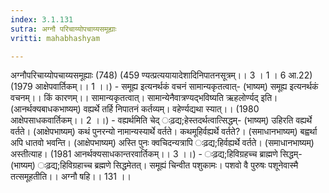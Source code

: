 ```yaml
---
index: 3.1.131
sutra: अग्नौ परिचाय्योपचाय्यसमूह्याः
vritti: mahabhashyam

---
```

 अग्नौपरिचाय्योपचाय्यसमूह्याः (748) (459 ण्यत्प्रत्ययायादेशादिनिपातनसूत्रम्।। 3 । 1 । 6 आ.22) (1979 आक्षेपवार्तिकम्।। 1 ।।) - समूह्य इत्यनर्थकं वचनं सामान्यकृतत्वात्- (भाष्यम्) समूह्य इत्यनर्थकं वचनम्।। किं कारणम्।। सामान्यकृतत्वात्। सामान्येनैवात्रण्यद्भविष्यति ऋहलोर्ण्यद् इति। (आनर्थक्यबाधकभाष्यम्) वह्यर्थे तर्हि निपातनं कर्तव्यम्। वहेर्ण्यद्यथा स्यात्।। (1980 आक्षेपसाधकवार्तिकम्।। 2 ।।) - वह्यर्थमिति चेद् ःढ़द्य;हेस्तदर्थत्वात्सिद्धम्- (भाष्यम्) उहिरति वह्यर्थे वर्तते। (आक्षेपभाष्यम्) कथं पुनरन्यो नामान्यस्यार्थे वर्तते। कथमूहिर्वह्यर्थे वर्तते?। (समाधानभाष्यम्) बह्वर्था अपि धातवो भवन्ति। (आक्षेपभाष्यम्) अस्ति पुनः क्वचिदन्यत्रापि ःढ़द्य;हिर्वह्यर्थे वर्तते। (समाधानभाष्यम्) अस्तीत्याह। (1981 आनर्थक्यसाधकान्तरवार्तिकम्।। 3 ।।) - ःढ़द्य;हिविग्रहच्च ब्राह्मणे सिद्धम्- (भाष्यम्) ःढ़द्य;हिविग्रहाच्च ब्रह्मणे सिद्धमेतत्। समूह्यं चिन्वीत पशुकामः। पशवो वै पुरुषः पशूनेवास्मै तत्समूहतीति।। अग्नौ षहि।। 131 ।। 
